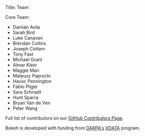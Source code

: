 Title: Team

Core Team:

- Damián Avila
- Sarah Bird
- Luke Canavan
- Brendan Collins
- Joseph Cottam
- Tony Fast
- Michael Grant
- Almar Klein
- Maggie Mari
- Mateusz Paprocki
- Havoc Pennington
- Fabio Pliger
- Sara Schnadt
- Hunt Sparra
- Bryan Van de Ven
- Peter Wang

Full list of contributors on our [GitHub Contributors Page](//github.com/bokeh/bokeh/graphs/contributors).

Bokeh is developed with funding from [DARPA's](http://www.darpa.mil) [XDATA](http://www.darpa.mil/program/xdata) program.
